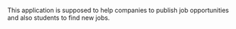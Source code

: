 This application is supposed to help companies to publish job opportunities and also students to find new jobs.
